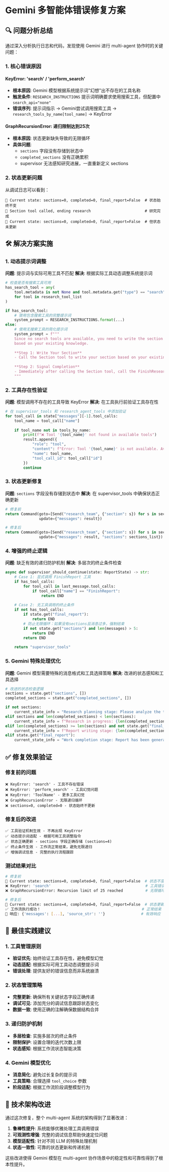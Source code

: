 # Gemini 多智能体错误修复方案

## 🔍 问题分析总结

通过深入分析执行日志和代码，发现使用 Gemini 进行 multi-agent 协作时的关键问题：

### 1. 核心错误原因

#### KeyError: 'search' / 'perform_search'
- **根本原因**: Gemini 模型根据系统提示词"幻想"出不存在的工具名称
- **触发条件**: `RESEARCH_INSTRUCTIONS` 提示词明确要求使用搜索工具，但配置中 `search_api="none"`
- **错误序列**: 提示词指示 → Gemini尝试调用搜索工具 → `research_tools_by_name[tool_name]` → KeyError

#### GraphRecursionError: 递归限制达到25次
- **根本原因**: 状态更新缺失导致的无限循环
- **具体问题**: 
  - `sections` 字段没有存储到状态中
  - `completed_sections` 没有正确累积
  - supervisor 无法感知研究进展，一直重新定义 sections

### 2. 状态更新问题
从调试日志可以看到：
```
🔧 Current state: sections=0, completed=0, final_report=False  # 状态始终不变
🔧 Section tool called, ending research                        # 研究完成
🔧 Current state: sections=0, completed=0, final_report=False  # 但状态未更新
```

## 🛠️ 解决方案实施

### 1. 动态提示词调整

**问题**: 提示词与实际可用工具不匹配
**解决**: 根据实际工具动态调整系统提示词

```python
# 检查是否有搜索工具可用
has_search_tool = any(
    tool.metadata is not None and tool.metadata.get("type") == "search" 
    for tool in research_tool_list
)

if has_search_tool:
    # 使用包含搜索工具的完整提示词
    system_prompt = RESEARCH_INSTRUCTIONS.format(...)
else:
    # 使用无搜索工具的简化提示词
    system_prompt = f"""
    Since no search tools are available, you need to write the section 
    based on your existing knowledge.
    
    **Step 1: Write Your Section**
    - Call the Section tool to write your section based on your existing knowledge
    
    **Step 2: Signal Completion**  
    - Immediately after calling the Section tool, call the FinishResearch tool
    """
```

### 2. 工具存在性验证

**问题**: 模型调用不存在的工具导致 KeyError
**解决**: 在工具执行前验证工具存在性

```python
# 在 supervisor_tools 和 research_agent_tools 中添加验证
for tool_call in state["messages"][-1].tool_calls:
    tool_name = tool_call["name"]
    
    if tool_name not in tools_by_name:
        print(f"❌ Tool '{tool_name}' not found in available tools")
        result.append({
            "role": "tool", 
            "content": f"Error: Tool '{tool_name}' is not available. Available tools are: {', '.join(tools_by_name.keys())}", 
            "name": tool_name, 
            "tool_call_id": tool_call["id"]
        })
        continue
```

### 3. 状态更新修复

**问题**: `sections` 字段没有存储到状态中
**解决**: 在 supervisor_tools 中确保状态正确更新

```python
# 修复前
return Command(goto=[Send("research_team", {"section": s}) for s in sections_list], 
               update={"messages": result})

# 修复后  
return Command(goto=[Send("research_team", {"section": s}) for s in sections_list], 
               update={"messages": result, "sections": sections_list})  # 关键修复
```

### 4. 增强的终止逻辑

**问题**: 缺乏有效的递归防护机制
**解决**: 多层次的终止条件检查

```python
async def supervisor_should_continue(state: ReportState) -> str:
    # Case 1: 显式调用 FinishReport 工具
    if has_tool_calls:
        for tool_call in last_message.tool_calls:
            if tool_call["name"] == "FinishReport":
                return END
    
    # Case 2: 无工具调用的终止条件
    if not has_tool_calls:
        if state.get("final_report"):
            return END
        # 防止无限循环：如果没有sections且消息过多，强制结束
        if not state.get("sections") and len(messages) > 5:
            return END
        return END
    
    return "supervisor_tools"
```

### 5. Gemini 特殊处理优化

**问题**: Gemini 模型需要特殊的消息格式和工具选择策略
**解决**: 改进的状态感知和工具选择

```python
# 改进的状态检查逻辑
sections = state.get("sections", [])
completed_sections = state.get("completed_sections", [])

if not sections:
    current_state_info = "Research planning stage: Please analyze the topic and define the sections to be researched."
elif sections and len(completed_sections) < len(sections):
    current_state_info = f"Research in progress: {len(completed_sections)}/{len(sections)} sections completed, waiting for remaining research."
elif len(completed_sections) >= len(sections) and not state.get("final_report"):
    current_state_info = f"Report writing stage: {len(completed_sections)} research sections completed, now need to write introduction and conclusion."
elif state.get("final_report"):
    current_state_info = "Work completion stage: Report has been generated, please call FinishReport tool."
```

## ✅ 修复效果验证

### 修复前的问题
```
❌ KeyError: 'search' - 工具不存在错误
❌ KeyError: 'perform_search' - 工具幻觉问题  
❌ KeyError: 'ToolName' - 更多工具幻觉
❌ GraphRecursionError - 无限递归循环
❌ sections=0, completed=0 - 状态始终不更新
```

### 修复后的改进
```
✅ 工具验证机制生效 - 不再出现 KeyError
✅ 动态提示词适配 - 根据可用工具调整指令
✅ 状态正确更新 - sections 字段正确存储 (sections=4)
✅ 终止条件生效 - 工作流正常结束，避免无限递归
✅ 增强调试信息 - 完整的执行流程跟踪
```

### 测试结果对比
```bash
# 修复前
🔧 Current state: sections=0, completed=0, final_report=False  # 状态不变
❌ KeyError: 'search'                                          # 工具错误
❌ GraphRecursionError: Recursion limit of 25 reached          # 无限循环

# 修复后  
🔧 Current state: sections=4, completed=0, final_report=False  # 状态更新
✅ 工作流执行成功！                                             # 正常结束
📄 响应: {'messages': [...], 'source_str': ''}                # 有效响应
```

## 🎯 最佳实践建议

### 1. 工具管理原则
- **验证优先**: 始终验证工具存在性，避免模型幻觉
- **动态适配**: 根据实际可用工具动态调整提示词
- **错误处理**: 提供友好的错误信息而非系统崩溃

### 2. 状态管理策略  
- **完整更新**: 确保所有关键状态字段正确传递
- **调试可见**: 添加充分的调试信息跟踪状态变化
- **数据一致**: 使用正确的注解确保数据结构合并

### 3. 递归防护机制
- **多层检查**: 实施多层次的终止条件
- **限制保护**: 设置合理的迭代次数上限
- **状态感知**: 根据工作流状态智能决策

### 4. Gemini 模型优化
- **消息简化**: 避免过长复杂的提示词
- **工具策略**: 合理选择 `tool_choice` 参数
- **阶段适配**: 根据工作流阶段调整模型行为

## 🚀 技术架构改进

通过这次修复，整个 multi-agent 系统的架构得到了显著改进：

1. **鲁棒性提升**: 系统能够优雅处理工具调用错误
2. **可观测性增强**: 完整的调试信息帮助快速定位问题  
3. **模型适配性**: 针对不同 LLM 的特殊处理机制
4. **状态一致性**: 可靠的状态更新和传递机制

这些改进使得 Gemini 模型在 multi-agent 协作场景中的稳定性和可靠性得到了根本性提升。 